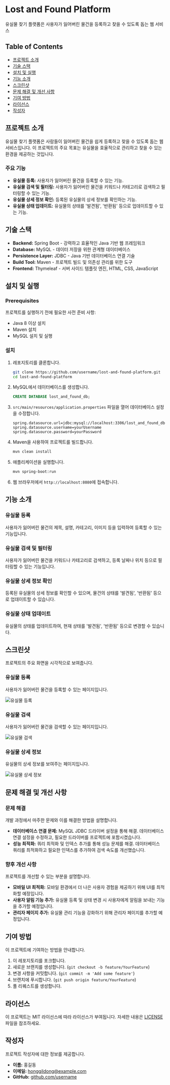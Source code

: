 # Lost and Found Platform

유실물 찾기 플랫폼은 사용자가 잃어버린 물건을 등록하고 찾을 수 있도록 돕는 웹 서비스

## Table of Contents

- [프로젝트 소개](#프로젝트-소개)
- [기술 스택](#기술-스택)
- [설치 및 실행](#설치-및-실행)
- [기능 소개](#기능-소개)
- [스크린샷](#스크린샷)
- [문제 해결 및 개선 사항](#문제-해결-및-개선-사항)
- [기여 방법](#기여-방법)
- [라이선스](#라이선스)
- [작성자](#작성자)

## 프로젝트 소개

유실물 찾기 플랫폼은 사람들이 잃어버린 물건을 쉽게 등록하고 찾을 수 있도록 돕는 웹 서비스입니다. 이 프로젝트의 주요 목표는 유실물을 효율적으로 관리하고 찾을 수 있는 환경을 제공하는 것입니다.

### 주요 기능

- **유실물 등록:** 사용자가 잃어버린 물건을 등록할 수 있는 기능.
- **유실물 검색 및 필터링:** 사용자가 잃어버린 물건을 키워드나 카테고리로 검색하고 필터링할 수 있는 기능.
- **유실물 상세 정보 확인:** 등록된 유실물의 상세 정보를 확인하는 기능.
- **유실물 상태 업데이트:** 유실물의 상태를 '발견됨', '반환됨' 등으로 업데이트할 수 있는 기능.

## 기술 스택

- **Backend:** Spring Boot - 강력하고 효율적인 Java 기반 웹 프레임워크
- **Database:** MySQL - 데이터 저장을 위한 관계형 데이터베이스
- **Persistence Layer:** JDBC - Java 기반 데이터베이스 연결 기술
- **Build Tool:** Maven - 프로젝트 빌드 및 의존성 관리를 위한 도구
- **Frontend:** Thymeleaf - 서버 사이드 템플릿 엔진, HTML, CSS, JavaScript

## 설치 및 실행

### Prerequisites

프로젝트를 실행하기 전에 필요한 사전 준비 사항:
- Java 8 이상 설치
- Maven 설치
- MySQL 설치 및 실행

### 설치

1. 레포지토리를 클론합니다.

    ```bash
    git clone https://github.com/username/lost-and-found-platform.git
    cd lost-and-found-platform
    ```

2. MySQL에서 데이터베이스를 생성합니다.

    ```sql
    CREATE DATABASE lost_and_found_db;
    ```

3. `src/main/resources/application.properties` 파일을 열어 데이터베이스 설정을 수정합니다.

    ```properties
    spring.datasource.url=jdbc:mysql://localhost:3306/lost_and_found_db
    spring.datasource.username=yourUsername
    spring.datasource.password=yourPassword
    ```

4. Maven을 사용하여 프로젝트를 빌드합니다.

    ```bash
    mvn clean install
    ```

5. 애플리케이션을 실행합니다.

    ```bash
    mvn spring-boot:run
    ```

6. 웹 브라우저에서 `http://localhost:8080`에 접속합니다.

## 기능 소개

### 유실물 등록

사용자가 잃어버린 물건의 제목, 설명, 카테고리, 이미지 등을 입력하여 등록할 수 있는 기능입니다.

### 유실물 검색 및 필터링

사용자가 잃어버린 물건을 키워드나 카테고리로 검색하고, 등록 날짜나 위치 등으로 필터링할 수 있는 기능입니다.

### 유실물 상세 정보 확인

등록된 유실물의 상세 정보를 확인할 수 있으며, 물건의 상태를 '발견됨', '반환됨' 등으로 업데이트할 수 있습니다.

### 유실물 상태 업데이트

유실물의 상태를 업데이트하여, 현재 상태를 '발견됨', '반환됨' 등으로 변경할 수 있습니다.

## 스크린샷

프로젝트의 주요 화면을 시각적으로 보여줍니다.

### 유실물 등록

사용자가 잃어버린 물건을 등록할 수 있는 페이지입니다.

![유실물 등록](https://example.com/lost_item_registration.png)

### 유실물 검색

사용자가 잃어버린 물건을 검색할 수 있는 페이지입니다.

![유실물 검색](https://example.com/lost_item_search.png)

### 유실물 상세 정보

유실물의 상세 정보를 보여주는 페이지입니다.

![유실물 상세 정보](https://example.com/lost_item_detail.png)

## 문제 해결 및 개선 사항

### 문제 해결

개발 과정에서 마주한 문제와 이를 해결한 방법을 설명합니다.

- **데이터베이스 연결 문제:** MySQL JDBC 드라이버 설정을 통해 해결. 데이터베이스 연결 설정을 수정하고, 필요한 드라이버를 프로젝트에 포함시켰습니다.
- **성능 최적화:** 쿼리 최적화 및 인덱스 추가를 통해 성능 문제를 해결. 데이터베이스 쿼리를 최적화하고 필요한 인덱스를 추가하여 검색 속도를 개선했습니다.

### 향후 개선 사항

프로젝트를 개선할 수 있는 부분을 설명합니다.

- **모바일 UI 최적화:** 모바일 환경에서 더 나은 사용자 경험을 제공하기 위해 UI를 최적화할 예정입니다.
- **사용자 알림 기능 추가:** 유실물 등록 및 상태 변경 시 사용자에게 알림을 보내는 기능을 추가할 예정입니다.
- **관리자 페이지 추가:** 유실물 관리 기능을 강화하기 위해 관리자 페이지를 추가할 예정입니다.

## 기여 방법

이 프로젝트에 기여하는 방법을 안내합니다.

1. 이 레포지토리를 포크합니다.
2. 새로운 브랜치를 생성합니다. (`git checkout -b feature/YourFeature`)
3. 변경 사항을 커밋합니다. (`git commit -m 'Add some feature'`)
4. 브랜치에 푸시합니다. (`git push origin feature/YourFeature`)
5. 풀 리퀘스트를 생성합니다.

## 라이선스

이 프로젝트는 MIT 라이선스에 따라 라이선스가 부여됩니다. 자세한 내용은 [LICENSE](LICENSE) 파일을 참조하세요.

## 작성자

프로젝트 작성자에 대한 정보를 제공합니다.

- **이름:** 홍길동
- **이메일:** honggildong@example.com
- **GitHub:** [github.com/username](https://github.com/username)
